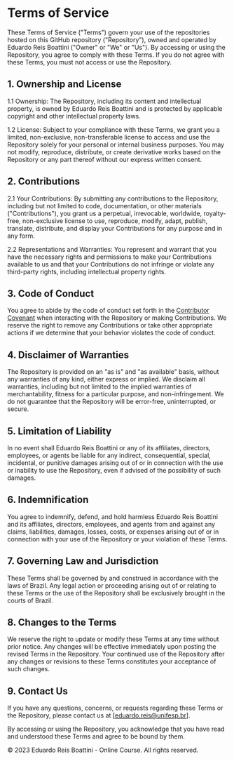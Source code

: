 # Terms of Service

These Terms of Service ("Terms") govern your use of the repositories hosted on this GitHub repository ("Repository"), owned and operated by Eduardo Reis Boattini ("Owner" or "We" or "Us"). By accessing or using the Repository, you agree to comply with these Terms. If you do not agree with these Terms, you must not access or use the Repository.

## 1. Ownership and License

1.1 Ownership:
The Repository, including its content and intellectual property, is owned by Eduardo Reis Boattini and is protected by applicable copyright and other intellectual property laws.

1.2 License:
Subject to your compliance with these Terms, we grant you a limited, non-exclusive, non-transferable license to access and use the Repository solely for your personal or internal business purposes. You may not modify, reproduce, distribute, or create derivative works based on the Repository or any part thereof without our express written consent.

## 2. Contributions

2.1 Your Contributions:
By submitting any contributions to the Repository, including but not limited to code, documentation, or other materials ("Contributions"), you grant us a perpetual, irrevocable, worldwide, royalty-free, non-exclusive license to use, reproduce, modify, adapt, publish, translate, distribute, and display your Contributions for any purpose and in any form.

2.2 Representations and Warranties:
You represent and warrant that you have the necessary rights and permissions to make your Contributions available to us and that your Contributions do not infringe or violate any third-party rights, including intellectual property rights.

## 3. Code of Conduct

You agree to abide by the code of conduct set forth in the [Contributor Covenant](https://www.contributor-covenant.org/version/2/0/code_of_conduct.html) when interacting with the Repository or making Contributions. We reserve the right to remove any Contributions or take other appropriate actions if we determine that your behavior violates the code of conduct.

## 4. Disclaimer of Warranties

The Repository is provided on an "as is" and "as available" basis, without any warranties of any kind, either express or implied. We disclaim all warranties, including but not limited to the implied warranties of merchantability, fitness for a particular purpose, and non-infringement. We do not guarantee that the Repository will be error-free, uninterrupted, or secure.

## 5. Limitation of Liability

In no event shall Eduardo Reis Boattini or any of its affiliates, directors, employees, or agents be liable for any indirect, consequential, special, incidental, or punitive damages arising out of or in connection with the use or inability to use the Repository, even if advised of the possibility of such damages.

## 6. Indemnification

You agree to indemnify, defend, and hold harmless Eduardo Reis Boattini and its affiliates, directors, employees, and agents from and against any claims, liabilities, damages, losses, costs, or expenses arising out of or in connection with your use of the Repository or your violation of these Terms.

## 7. Governing Law and Jurisdiction

These Terms shall be governed by and construed in accordance with the laws of Brazil. Any legal action or proceeding arising out of or relating to these Terms or the use of the Repository shall be exclusively brought in the courts of Brazil.

## 8. Changes to the Terms

We reserve the right to update or modify these Terms at any time without prior notice. Any changes will be effective immediately upon posting the revised Terms in the Repository. Your continued use of the Repository after any changes or revisions to these Terms constitutes your acceptance of such changes.

## 9. Contact Us

If you have any questions, concerns, or requests regarding these Terms or the Repository, please contact us at [eduardo.reis@unifesp.br].

By accessing or using the Repository, you acknowledge that you have read and understood these Terms and agree to be bound by them.

© 2023 Eduardo Reis Boattini - Online Course. All rights reserved.